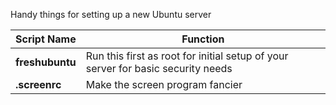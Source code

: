 Handy things for setting up a new Ubuntu server

Script Name | Function
----------- | --------
**freshubuntu** | Run this first as root for initial setup of your server for basic security needs
**.screenrc** | Make the screen program fancier
